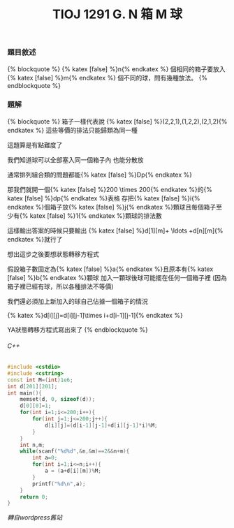 ﻿---
title: TIOJ 1291 G. N 箱 M 球
tag: ["coding","tioj","dp"]
categories: TIOJ
---

### 題目敘述

{% blockquote %}
{% katex [false] %}n{% endkatex %} 個相同的箱子要放入 {% katex [false] %}m{% endkatex %} 個不同的球，問有幾種放法。
{% endblockquote %}

<!-- more -->

### 題解

{% blockquote %}
箱子一樣代表說 {% katex [false] %}(2,2,1),(1,2,2),(2,1,2){% endkatex %} 這些等價的排法只能歸類為同一種

這題算是有點難度了

我們知道球可以全部塞入同一個箱子內
也能分散放

通常排列組合類的問題都能{% katex [false] %}Dp{% endkatex %}

那我們就開一個{% katex [false] %}200 \times 200{% endkatex %}的{% katex [false] %}dp{% endkatex %}表格
存把{% katex [false] %}i{% endkatex %}個箱子放{% katex [false] %}j{% endkatex %}顆球且每個箱子至少有{% katex [false] %}1{% endkatex %}顆球的排法數

這樣輸出答案的時候只要輸出
{% katex [false] %}d[1][m]+ \ldots +d[n][m]{% endkatex %}就行了

想出這步之後要想狀態轉移方程式

假設箱子數固定為{% katex [false] %}a{% endkatex %}且原本有{% katex [false] %}b{% endkatex %}顆球
加入一顆球後球可能擺在任何一個箱子裡
(因為箱子裡已經有球，所以各種排法不等價)

我們還必須加上新加入的球自己佔據一個箱子的情況

{% katex %}d[i][j]=d[i][j-1]\times i+d[i-1][j-1]{% endkatex %}

YA狀態轉移方程式寫出來了
{% endblockquote %}

###### C++

``` C++
#include <cstdio>
#include <cstring>
const int M=(int)1e6;
int d[201][201];
int main(){
    memset(d, 0, sizeof(d));
    d[0][0]=1;
    for(int i=1;i<=200;i++){
    	for(int j=1;j<=200;j++){
    		d[i][j]=(d[i-1][j-1]+d[i][j-1]*i)%M;
    	}
    }
    int n,m;
    while(scanf("%d%d",&n,&m)==2&&n+m){
    	int a=0;
    	for(int i=1;i<=n;i++){
    		a = (a+d[i][m])%M;
    	}
    	printf("%d\n",a);
    }
    return 0;
}
```

*轉自wordpress舊站*